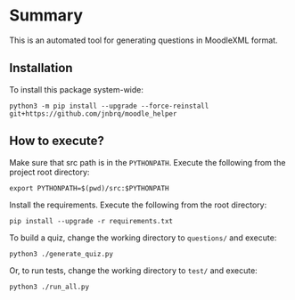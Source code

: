 # Summary

This is an automated tool for generating questions in MoodleXML format.

## Installation

To install this package system-wide:

    python3 -m pip install --upgrade --force-reinstall git+https://github.com/jnbrq/moodle_helper

## How to execute?

Make sure that src path is in the `PYTHONPATH`. Execute the following from the project root directory:

    export PYTHONPATH=$(pwd)/src:$PYTHONPATH

Install the requirements. Execute the following from the root directory:

    pip install --upgrade -r requirements.txt

To build a quiz, change the working directory to `questions/` and execute:

    python3 ./generate_quiz.py

Or, to run tests, change the working directory to `test/` and execute:

    python3 ./run_all.py
